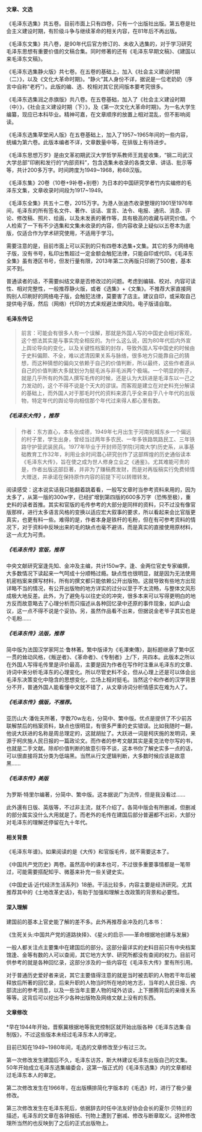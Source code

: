 
#### 文章、文选
《毛泽东选集》共五卷。目前市面上只有四卷，只有一个出版社出版。第五卷是社会主义建设时期，有阶级斗争与继续革命的相关内容，在81年后不再出版。

《毛泽东文集》共八卷，是90年代后官方修订的、未收入选集的，对于学习研究毛泽东思想有重要价值的文稿合集。同时修著的还有《毛泽东早期文稿》、《建国以来毛泽东文稿》。

《毛泽东选集静火版》共七卷。在五卷的基础上，加入《社会主义建设时期（二）》，以及《文化大革命时期》。“静火”其人身份不详，据说是一位老奶奶（序言中自称“老朽”）。此版的编、选、校相对其它民间版本要考究很多。

《毛泽东选集润之赤旗版》共八卷。在五卷基础，加入了《社会主义建设时期（中）》，《社会主义建设时期（下）》，及《第一次文化大革命时期》。为一名大学生编纂，现应已本科毕业。精神可嘉，在文章顺序的放置上相对混乱，但不影响阅读。

《毛泽东选集草堂闲人版》在五卷基础上，加入了1957~1965年间的一些内容，统编为第六卷。此版本编者不详，文章数量中等，在排版上有待进步。

《毛泽东思想万岁》是由文革初期武汉大学哲学系教师王晁星收集，“钢二司武汉大学总部”印刷和发行的“内部资料”，包含选集未收录的各类文章、讲话、批示等等，共计200多万字。时间跨度为1949~1968，称68汉版。

《毛泽东集》20卷（10卷+9补卷+别卷）为日本的中国研究学者竹内实编修的毛泽东文集，文章收录时间段为1917~1949。

《毛泽东全集》共五十二卷，2015万字。为港人张迪杰收录整理的1901至1976年间，毛泽东的所有签名文件、著作、谈话、宣言、法令、电报、通讯、消息、评论、修改稿、照片、绘画，以及未发表的著作等，具有极高的收藏与研究价值。个人检索了一下有不少选集和文集未收录的内容，但内容收录上疑似以五卷本为底版，仅适合作为学术研究使用，不适用于学习。

需要注意的是，目前市面上可以买到的只有四卷本选集+文集。其它的多为网络电子版，没有书号，私印出售超过一定金额会触犯法律，只能自印或代印。《毛泽东全集》虽有港区书号，但发行量有限，2013年第二次再版只印刷了500套，基本买不到。

普通读者的话，不需要纠结文章是否修改过的问题。考虑到编辑、校对、内容可读性、相对完整性，一般推荐静火版，或者《选集》+《文集》。不推荐大家直接网购别人印刷好的网络电子版，会触犯法律，莫要害了店主。建议自印，或采取自己提供电子版，然后（网络）代印的方式来规避法律风险。电子版请自取。

#### 毛泽东传记
>
>前言：可能会有很多人有一个误解，那就是外国人写的中国史会相对客观，这个想法其实是与事实完全相反的。为什么这么说，因为80年代后内外宣上舆论导向的变化，以及关键性档案的封存，导致外国人写中国史的时候由于史料偏颇、不全，难以滤清因果关系与脉络，很多地方只能靠自己的猜想，而这种猜想的偏向又依赖于自己的价值判断，所以最终，这些作者遵从自己的价值判断大多就划分为挺毛派与非毛派两个极端。一个明显的例子，就是几乎所有的外国人撰写毛传的时候，还是认为大跃进是毛泽东以一己之力发动的，这个不得不说是个天大的谬误。而客观是建立在对史料充分解读的基础上，而外国人对于那毛时代的资料来源几乎全来自于八十年代的出版物，特定年代的舆论导向相信那个年代过来得人都心里有数。
>
##### 《毛泽东大传》，推荐

>作者：东方直心，本名张成德，1949年七月出生于河南宛城东乡一个偏远的村子里，学生出身，曾经当过两年多农民、一年多铁路筑路民工、三年铁路守护营武装民兵。1977年毕业于开封师范学院(河南大学)历史系，从事基础教育工作32年，利用业余时间潜心研究创作了这部辉煌的历史通俗读本《毛泽东大传》，旨在使之成为世人修身立业之《通鉴》。尤其难能可贵的是，作者出版这部巨著，并非为了赚稿费发财，而是对再版稿实行免费倾情大赠送，并承诺在保持原作内容的前提下可以转赠转发。


阅读感受：这本说实话我只能翻着跳着看，一般写文章时当参考资料来用的，因为太多了，从第一版的300w字，已经扩增到第四版的600多万字（恐怖至极），重史料的读者首推。其实和官版的毛传参考的大部分是同样的资料，只不过没有像官版那样，进行太多语言风格的变换以适应宏大叙事的要求，所以看起来会比官版更真实，也更有料一些。难得的是，作者本身是铁杆的毛粉，但在有可参考资料的情况下，对于资料中反映出来的毛的缺点也毫不避讳，而是真实的直接使用原材料，这一点尤为可贵。

##### 《毛泽东传》官版，推荐
中央文献研究室逢先知、金冲及主编，共计150w字。逢、金两位官史专家编撰，大多数情况下读起来一气呵成十分顺畅过瘾。缺点性也很明显，就是因为无法使用机密档案来撰写材料，所有的撰文都只能依赖公开出版物。这就导致有些地方出现详略不当的情况，有公开出版物的地方详实的过分以至于不太流畅，与整体文风形成极大地反差。此外，为了避免与以往史论的冲突，很多本来可以写得更明白的地方反而故意略去了心理分析而只描述从各种回忆录中还原的事件现象，如庐山会议，这一点不得不说是个妥协。另，虽然作品看不出来，但据说金老爷子其实也是个毛粉……

##### 《毛泽东传》法版，推荐
简中版为法国汉学家阿兰·鲁林著。繁中版译为《毛澤東傳》，副标题继承了繁中区一贯的耸动风格，《叛逆者》、《革命者》、《专制者》上/下，共四本。此版本之所以在外国人写得毛传里是评价最高，主要是因为作者在写作时注重从毛泽东的文章、诗词中来分析毛泽东的心理变化。所以尽管史料不全，但从心理上还是可以体会出毛泽东决策变化中隐含的思想变化，立场上相对挺毛。当然这个和作者的汉学背景分不开，普通外国人能看懂中文就不错了，从文章诗词分析情感实在难为人了。

##### 《毛泽东传》俄版，不推荐。
亚历山大·潘佐夫所著，字数70w左右，分简中、繁中版。优点是提供了不少前苏联解禁后的档案资料，缺点也很明显，有很多严重的史实错误。比如我随时一翻，他说大跃进的名称是周总理定的，这就胡扯了。大跃进一词是柯庆施的发明词，来源于柯庆施人民日报的一篇政论文。而作者的参考文献其实是麦克法夸尔写的书，也就是二手文献。除却价值判断的故意引导不谈，这本书你了解史实多一点的话，可以很直接将其分类为低端黑。当然从行文逻辑判断，大多数时候应该是故意黑……

##### 《毛泽东传》美版
为罗斯·特里尔编著，分简中、繁中版。这本据说广为流传，但是我没看过……

此外還有日版、英版等，不过非主流，就不介绍了。各简中版会有所删减，但删减的部分属实没什么大用就是了。而老外的毛传在建国后部分普遍都不出彩，大部分对毛泽东的理解还停留在九十年代。

#### 相关背景
《毛泽东年谱》。如果阅读的是《大传》和官版毛传，就不需要这本了。

《中国共产党历史》两卷。虽然高中的课本也可，不过很多重要事情都是一笔带过，可能需要搭配知乎、微基来补充一些关键史实。

《中国史话·近代经济生活系列》18册。干活比较多，内容主要是经济研究。尤其推荐其中的《土地改革史话》，有助于加强和理解土改政策的背景和必要性。

#### 深入理解
建国前的基本上官史能了解的差不多。此外再推荐金冲及的几本书：

《生死关头:中国共产党的道路抉择》、《星火的启示——革命根据地创建与发展》

一般人都关注点主要集中在建国后的部分。这部分最详实的史料目前只有中央档案馆逢、金等有数的人可以查阅，其它地方大学、研究所都没有查阅的权力。目前可供参考的就是各种回忆录，这部分涉及的一些内容在《毛泽东大传》里有所引用。

对于普通历史爱好者来说，其它主要值得注意的就是当时被去职的人物若干年后被释放后所著的回忆录，后来升职的人物当时所在地的地方志，当年的人民日报、内部流出的参考消息，以及一些当年主要人物的域外访谈，上下挪腾背后的亲缘关系等等。这背后可以挖出不少各种出版物及网络文献上没有的东西。

#### 文章修改
*早在1944年开始，晋察冀根据地等我党控制区就开始出版各种《毛泽东选集·自制版》，不过这些版本未经过毛泽东本人的审定。

目前已知在1949~1980年间，毛选的文章修改至少有过三次。

第一次修改发生建国后不久，毛泽东访苏，斯大林建议毛泽东出版自己的文集。50年开始成立毛泽东选集编委会，这第一版正式的《毛泽东选集》内的文章都经过毛泽东本人的审定。

第二次修改发生在1966年，在出版横排简化字版本的《毛选》时，进行了极少量修改。

第三次修改发生在毛泽东死后，依据辞去时任中法友好协会会长的夏尔·贝特兰的描述，毛泽东的文章在各钟报纸、刊物上遭到了删减、修改与断章取义。这种修改理所当然的也反映到了之后的正式出版物上。

